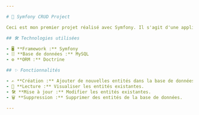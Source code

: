 ```yaml
---

# 🚀 Symfony CRUD Project

Ceci est mon premier projet réalisé avec Symfony. Il s'agit d'une application simple qui met en œuvre les opérations CRUD (Create, Read, Update, Delete) en utilisant Doctrine ORM et MySQL.

## 🛠️ Technologies utilisées

- 🖥️ **Framework :** Symfony
- 🗄️ **Base de données :** MySQL
- ⚙️ **ORM :** Doctrine

## ✨ Fonctionnalités

- ✍️ **Création :** Ajouter de nouvelles entités dans la base de données.
- 📄 **Lecture :** Visualiser les entités existantes.
- 🛠️ **Mise à jour :** Modifier les entités existantes.
- 🗑️ **Suppression :** Supprimer des entités de la base de données.

---
```

